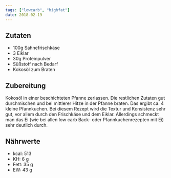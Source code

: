 ```yaml
---
tags: ["lowcarb", "highfat"]
date: 2018-02-19
---
```


## Zutaten
- 100g  Sahnefrischkäse
- 3     Eiklar
- 30g   Proteinpulver
- Süßstoff nach Bedarf
- Kokosöl zum Braten

## Zubereitung
Kokosöl in einer beschichteten Pfanne zerlassen. Die restlichen Zutaten gut durchmischen und bei mittlerer Hitze in der Pfanne braten. Das ergibt ca. 4 kleine Pfannkuchen. Bei diesem Rezept wird die Textur und Konsistenz sehr gut, vor allem durch den Frischkäse und dem Eiklar. Allerdings schmeckt man das Ei (wie bei allen low carb Back- oder Pfannkuchenrezepten mit Ei) sehr deutlich durch.

## Nährwerte
- kcal: 513
- KH:     6 g
- Fett:  35 g
- EW:    43 g
